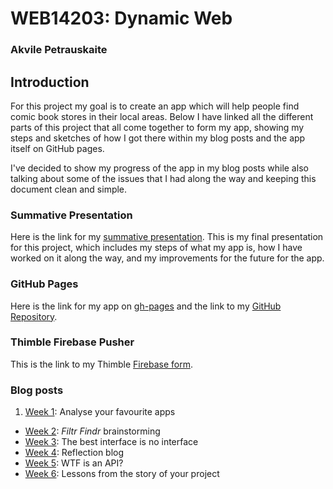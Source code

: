 # WEB14203: Dynamic Web #
### Akvile Petrauskaite ###

## Introduction ##
For this project my goal is to create an app which will help people find comic book stores in their local areas. Below I have linked all the different parts of this project that all come together to form my app, showing my steps and sketches of how I got there within my blog posts and the app itself on GitHub pages.

I've decided to show my progress of the app in my blog posts while also talking about some of the issues that I had along the way and keeping this document clean and simple.

### Summative Presentation ###
Here is the link for my [summative presentation](http://slides.com/akvilepetrauskaite/deck-3/fullscreen "summative presentation"). This is my final presentation for this project, which includes my steps of what my app is, how I have worked on it along the way, and my improvements for the future for the app.

### GitHub Pages ###
Here is the link for my app on [gh-pages](https://aiharachan.github.io/ComicFindr/) and the link to my [GitHub Repository](https://github.com/aiharachan/ComicFindr).

### Thimble Firebase Pusher
This is the link to my Thimble [Firebase form](https://thimbleprojects.org/aiharachan/143806/).

### Blog posts ###
1. [Week 1](https://medium.com/@aihara.chan/dynamic-web-blog-1-ebf3b04456d4#.ur9awidwf): Analyse your favourite apps
* [Week 2](https://medium.com/@aihara.chan/dynamic-web-blog-2-954029afcce9#.rdaxh7cpt): *Filtr Findr* brainstorming
* [Week 3](https://medium.com/@aihara.chan/dynamic-web-blog-3-ef8003fcc71e#.osx8h1eve): The best interface is no interface
* [Week 4](https://medium.com/@aihara.chan/dynamic-web-blog-4-9be7b62bc8b#.ohgso0b3k): Reflection blog
* [Week 5](https://medium.com/@aihara.chan/dynamic-blog-5-bcf6ccbfc481#.k0bosl3b5): WTF is an API?
* [Week 6](https://medium.com/@aihara.chan/dynamic-web-6-66e523dcaf9#.3pk35lnm7): Lessons from the story of your project